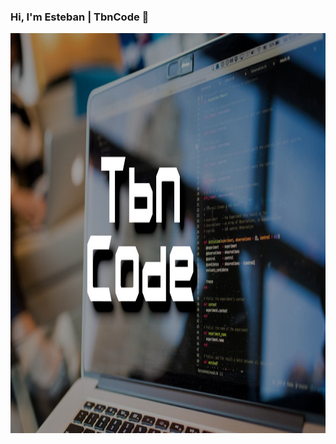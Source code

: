 ### Hi, I'm Esteban | TbnCode 👋


<img alt="Tbn Code Banner" width="1280" height="640" src="https://github.com/TbnCode/TbnCode/blob/main/GitHub.jpg"/>

<!--
**TbnCode/TbnCode** is a ✨ _special_ ✨ repository because its `README.md` (this file) appears on your GitHub profile.

Here are some ideas to get you started:

- 🔭 I’m currently working on ...
- 🌱 I’m currently learning ...
- 👯 I’m looking to collaborate on ...
- 🤔 I’m looking for help with ...
- 💬 Ask me about ...
- 📫 How to reach me: ...
- 😄 Pronouns: ...
- ⚡ Fun fact: ...
-->
